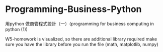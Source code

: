 # Programming-Business-Python
用python 做商管程式設計（一）(programming for business computing in python (1))

W5-homework is visualized, so there are additional library required
make sure you have the library before you run the file (math, matplotlib, numpy)
